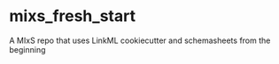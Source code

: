 # mixs_fresh_start

A MIxS repo that uses LinkML cookiecutter and schemasheets from the beginning


